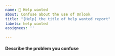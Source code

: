 ```yaml
---
name: 🥺 Help wanted
about: Confuse about the use of Onlook
title: "[Help] the title of help wanted report"
labels: help wanted
assignees: ''

---
```


#### Describe the problem you confuse
